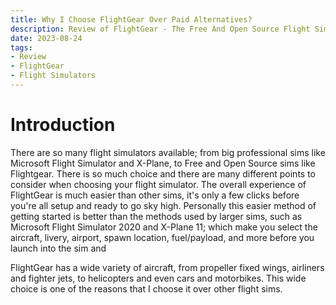 ```yaml
---
title: Why I Choose FlightGear Over Paid Alternatives?
description: Review of FlightGear - The Free And Open Source Flight Simulator.
date: 2023-08-24
tags:
- Review
- FlightGear
- Flight Simulators
---
```


# Introduction
There are so many flight simulators available; from big professional sims like Microsoft Flight Simulator and X-Plane, to Free and Open Source sims like Flightgear. There is so much choice and there are many different points to consider when choosing your flight simulator. The overall experience of FlightGear is much easier than other sims, it's only a few clicks before you're all setup and ready to go sky high. Personally this easier method of getting started is better than the methods used by larger sims, such as Microsoft Flight Simulator 2020 and X-Plane 11; which make you select the aircraft, livery, airport, spawn location, fuel/payload, and more before you launch into the sim and 

FlightGear has a wide variety of aircraft, from propeller fixed wings, airliners and fighter jets, to helicopters and even cars and motorbikes. This wide choice is one of the reasons that I choose it over other flight sims.
